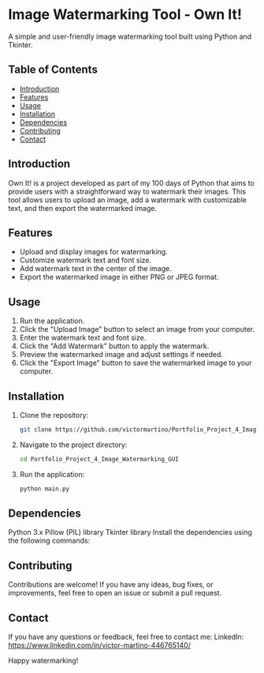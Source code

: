 # Image Watermarking Tool - Own It!

A simple and user-friendly image watermarking tool built using Python and Tkinter.

## Table of Contents

- [Introduction](#introduction)
- [Features](#features)
- [Usage](#usage)
- [Installation](#installation)
- [Dependencies](#dependencies)
- [Contributing](#contributing)
- [Contact](#contact)

## Introduction

Own It! is a project developed as part of my 100 days of Python that aims to provide users with a straightforward way to watermark their images. This tool allows users to upload an image, add a watermark with customizable text, and then export the watermarked image.

## Features

- Upload and display images for watermarking.
- Customize watermark text and font size.
- Add watermark text in the center of the image.
- Export the watermarked image in either PNG or JPEG format.

## Usage

1. Run the application.
2. Click the "Upload Image" button to select an image from your computer.
3. Enter the watermark text and font size.
4. Click the "Add Watermark" button to apply the watermark.
5. Preview the watermarked image and adjust settings if needed.
6. Click the "Export Image" button to save the watermarked image to your computer.

## Installation

1. Clone the repository:
   ```bash
   git clone https://github.com/victormartino/Portfolio_Project_4_Image_Watermarking_GUI.git
2. Navigate to the project directory:
   ```bash
   cd Portfolio_Project_4_Image_Watermarking_GUI
3. Run the application:
    ```bash
    python main.py

## Dependencies

Python 3.x
Pillow (PIL) library
Tkinter library
Install the dependencies using the following commands:

## Contributing

Contributions are welcome! If you have any ideas, bug fixes, or improvements, feel free to open an issue or submit a pull request.

## Contact

If you have any questions or feedback, feel free to contact me:
LinkedIn: https://www.linkedin.com/in/victor-martino-446765140/

Happy watermarking!
